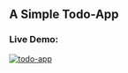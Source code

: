 ## A Simple Todo-App

### Live Demo:

[![todo-app](https://github.com/MohamedAbirou/Todo-App/assets/109366637/a374310a-1ed4-49c7-bd3d-e01ade727319)](https://todo-app-83dz.onrender.com/)
